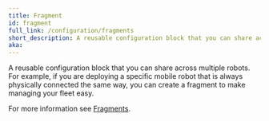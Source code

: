```yaml
---
title: Fragment
id: fragment
full_link: /configuration/fragments
short_description: A reusable configuration block that you can share across multiple robots.
aka:
---
```


A reusable configuration block that you can share across multiple robots.
For example, if you are deploying a specific mobile robot that is always physically connected the same way, you can create a fragment to make managing your fleet easy.

For more information see [Fragments](../../configuration/fragments).
